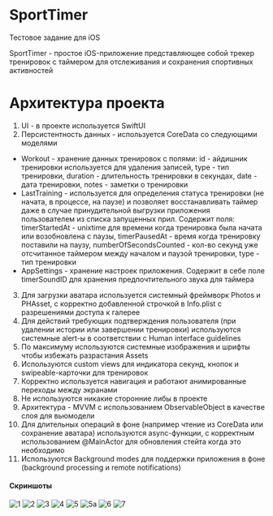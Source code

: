 # SportTimer
Тестовое задание для iOS

SportTimer - простое iOS-приложение представляющее собой трекер тренировок с таймером для отслеживания и сохранения спортивных активностей

# Архитектура проекта

1. UI - в проекте используется SwiftUI
2. Персистентность данных - используется CoreData со следующими моделями
- Workout - хранение данных тренировок с полями: id - айдишник тренировки используется для удаления записей, type - тип тренировки, duration - длительность тренировки в секундах, date - дата тренировки, notes - заметки о тренировки
- LastTraining - используется для определения статуса тренировки (не начата, в процессе, на паузе) и позволяет восстанавливать таймер даже в случае принудительной выгрузки приложения пользователем из списка запущенных прил. Содержит поля: timerStartedAt - unixtime для времени когда тренировка была начата или возобновлена с паузы, timerPausedAt - время когда тренировку поставили на паузу, numberOfSecondsCounted - кол-во секунд уже отсчитанное таймером между началом и паузой тренировки, type - тип тренировки
- AppSettings - хранение настроек приложения. Содержит в себе поле timerSoundID для хранения предпочтительного звука для таймера
3. Для загрузки аватара используется системный фреймворк Photos и PHAsset, с корректно добавленной строчкой в Info.plist с разрешениями доступа к галерее
4. Для действий требующих подтверждения пользователя (при удалении истории или завершении тренировки) используются системные alert-ы в соответствии с Human interface guidelines
5. По максимуму используются системные изображения и шрифты чтобы избежать разрастания Assets
6. Используются custom views для индикатора секунд, кнопок и swipeable-карточки для тренировок
7. Корректно используется навигация и работают анимированные переходы между экранами
8. Не используются никакие сторонние либы в проекте
9. Архитектура - MVVM с использованием ObservableObject в качестве слоя для вьюмодели
10. Для длительных операций в фоне (например чтение из CoreData или сохранение аватара) используются async-функции, с корректным использованием @MainActor для обновления стейта когда это необходимо
11. Используются Background modes для поддержки приложения в фоне (background processing и remote notifications)

#### Скриншоты
![1](1.png)
![2](2.png)
![3](3.png)
![4](4.png)
![5](5.png)
![5a](5a.png)
![6](6.png)
![7](7.png)

